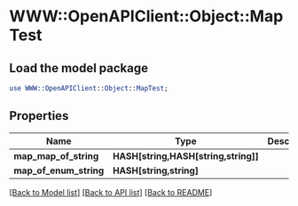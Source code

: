 # WWW::OpenAPIClient::Object::MapTest

## Load the model package
```perl
use WWW::OpenAPIClient::Object::MapTest;
```

## Properties
Name | Type | Description | Notes
------------ | ------------- | ------------- | -------------
**map_map_of_string** | **HASH[string,HASH[string,string]]** |  | [optional] 
**map_of_enum_string** | **HASH[string,string]** |  | [optional] 

[[Back to Model list]](../README.md#documentation-for-models) [[Back to API list]](../README.md#documentation-for-api-endpoints) [[Back to README]](../README.md)


